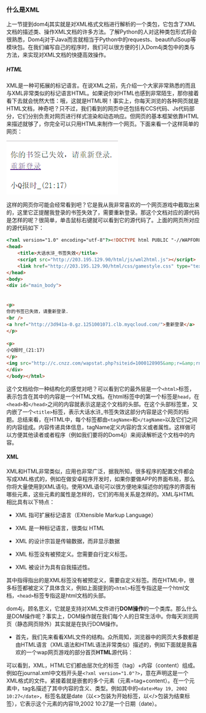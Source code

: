 ### 什么是XML

上一节提到dom4j其实就是对XML格式文档进行解析的一个类包，它包含了XML文档的描述类、操作XML文档的许多方法。了解Python的人对这种类包形式将会很熟悉，Dom4j对于Java而言就相当于Python中的requests、beautifulSoup等模块包。在我们编写自己的程序时，我们可以很方便的引入Dom4j类包中的类与方法，来实现对XML文档的快捷高效操作。

##### HTML

XML是一种可拓展的标记语言。在说XML之前，先介绍一个大家非常熟悉的而且与XML非常类似的标记语言HTML。如果说你对HTML也感到非常陌生，那你接着看下去就会恍然大悟：哦，这就是HTML啊！事实上，你每天浏览的各种网页就是HTML文档，神奇吧？只不过，我们看到的网页中还包括有CCS代码、Js代码部分，它们分别负责对网页进行样式渲染和动态响应。但网页的基本框架依靠HTML来描述就够了，你完全可以只用HTML来制作一个网页。下面来看一个这样简单的网页：

![](/assets/dhsh_index.png)

这样的网页你可能会经常看到吧？它是我从我非常喜欢的一个网页游戏中截取出来的，这里它正提醒我登录的书签失效了，需要重新登录。那这个文档对应的源代码是怎样的呢？很简单，单击鼠标右键就可以看到它的源代码了。上面的网页所对应的源代码如下：

```html
<?xml version="1.0" encoding="utf-8"?><!DOCTYPE html PUBLIC "-//WAPFORUM//DTD XHTML Mobile 1.0//EN" "http://www.wapforum.org/DTD/xhtml-mobile10.dtd"><html>
<head>
    <title>大话水浒_书签失效</title>
    <script src="http://203.195.129.90/html/js/wml2html.js"></script>
    <link href="http://203.195.129.90/html/css/gamestyle.css" type="text/css" rel="stylesheet"/>
</head>
<body>
<div id="main_body">


<p>
你的书签已失效，请重新登录.
<br />
<a href="http://3d941a-0.gz.1251001071.clb.myqcloud.com/">重新登录</a>
</p>

<p>
小Q报时_(21:17)
</p>
<img src="http://c.cnzz.com/wapstat.php?siteid=1000128905&amp;r=&amp;rnd=311916666" width="0" height="0"/><!-- <p>DB 0/0, MC 1/0, Time 0.016s</p> -->
</div>
</body></html>
```

这个文档给你一种结构化的感觉对吧？可以看到它的最外层是一个`<html>`标签，表示包含在其中的内容是一个HTML文档。在html标签中的第一个标签是`head`，在`<head>`和`</head>`之间的内容就表示这是这个文档的头部。在这个头部标签里，又内嵌了一个`<title>`标签，表示大话水浒\_书签失效这部分内容是这个网页的标题。总结来看，在HTML中，每个标签都由`<tagName>`和`</tagName>`以及它们之间的内容组成。内容传递具体信息，tagName定义内容的含义或者属性。这样做可以方便其他读者或者程序（例如我们要将的Dom4j）来阅读解析这个文档中的内容。

#### XML

XML和HTML非常类似，应用也非常广泛，据我所知，很多程序的配置文件都会写成XML格式的，例如在做安卓程序开发时，如果你要做APP的界面布局，那么你将大量使用到XML语句。使用XML语句可以很方便地来描述你的程序的界面有哪些元素，这些元素的属性是怎样的，它们的布局关系是怎样的。XML与HTML相比具有以下特点：

* XML 指可扩展标记语言（EXtensible Markup Language）

* XML 是一种标记语言，很类似 HTML

* XML 的设计宗旨是传输数据，而非显示数据

* XML 标签没有被预定义。您需要自行定义标签。

* XML 被设计为具有自我描述性。

其中指得指出的是XML标签没有被预定义，需要自定义标签。而在HTML中，很多标签都被定义了具体含义，例如上面提到的`<html>`标签专指这是一个html文档，`<head>`标签专指这是html文档的头部。







dom4j，顾名思义，它就是支持对XML文件进行**DOM操作**的一个类库。那么什么是DOM操作呢？事实上，DOM操作就在我们每个人的日常生活中。你每天浏览网页（静态网页除外）其实就是在执行DOM操作。

* 首先，我们先来看看XML文件的结构。众所周知，浏览器中的网页大多数都是由HTML语言（XML语法和HTML语法非常类似）描述的，例如下面就是我喜欢的一个wap网页游戏的部分首页**HTML**源代码：

可以看到，XML，HTML它们都由层次化的标签（tag）+内容（content）组成。例如在journal.xml中文档开头是`<?xml version="1.0"?>`，意在声明这是一个XML格式的文件。紧接着就是嵌套的多个元素（元素=tag+content）。在一个元素中，tag名描述了其中内容的含义、类型。例如其中的`<date>May 19, 2002 10:27</date>`，标签名就是date（以&lt;&gt;包装为开始标签，以&lt;/&gt;包装为结束标签），它表示这个元素的内容19,2002 10:27是一个日期（date）。

